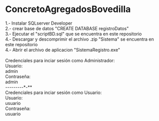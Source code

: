 # ConcretoAgregadosBovedilla
1.- Instalar SQLserver Developer<br>
2.- crear base de datos "CREATE DATABASE registroDatos"<br>
3.- Ejecutar el "scriptBD.sql" que se encuentra en este repositorio<br>
4.- Descargar y descomprimir el archivo .zip "Sistema" se encuentra en este repositorio<br>
4.- Abrir el archivo de aplicacion "SistemaRegistro.exe"<br>
<br>
Credenciales para inciar sesión como Administrador:<br>
Usuario:<br>
admin<br>
Contraseña:<br>
admin<br>
*-*-*-*-*-*-*--*-*-**<br>
Credenciales para inciar sesión como Usuario:<br>
Usuario:<br>
usuario<br>
Contraseña:<br>
usuario<br>

